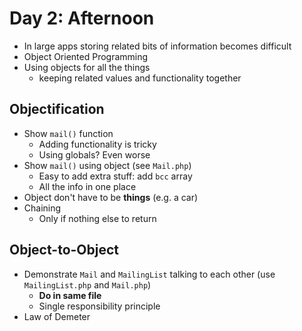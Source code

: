 # Day 2: Afternoon

- In large apps storing related bits of information becomes difficult
- Object Oriented Programming
- Using objects for all the things
    - keeping related values and functionality together

## Objectification

- Show `mail()` function
    - Adding functionality is tricky
    - Using globals? Even worse
- Show `mail()` using object (see `Mail.php`)
    - Easy to add extra stuff: add `bcc` array
    - All the info in one place
- Object don't have to be **things** (e.g. a car)
- Chaining
    - Only if nothing else to return

## Object-to-Object

- Demonstrate `Mail` and `MailingList` talking to each other (use `MailingList.php` and `Mail.php`)
    - **Do in same file**
    - Single responsibility principle
- Law of Demeter
